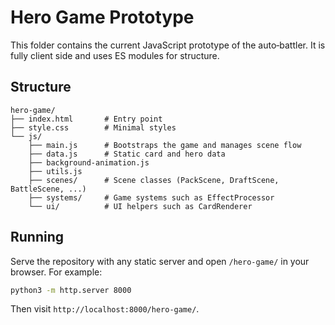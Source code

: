 # Hero Game Prototype

This folder contains the current JavaScript prototype of the auto‑battler.  It is fully client side and uses ES modules for structure.

## Structure

```
hero-game/
├── index.html       # Entry point
├── style.css        # Minimal styles
└── js/
    ├── main.js      # Bootstraps the game and manages scene flow
    ├── data.js      # Static card and hero data
    ├── background-animation.js
    ├── utils.js
    ├── scenes/      # Scene classes (PackScene, DraftScene, BattleScene, ...)
    ├── systems/     # Game systems such as EffectProcessor
    └── ui/          # UI helpers such as CardRenderer
```

## Running

Serve the repository with any static server and open `/hero-game/` in your browser.  For example:

```bash
python3 -m http.server 8000
```

Then visit `http://localhost:8000/hero-game/`.

